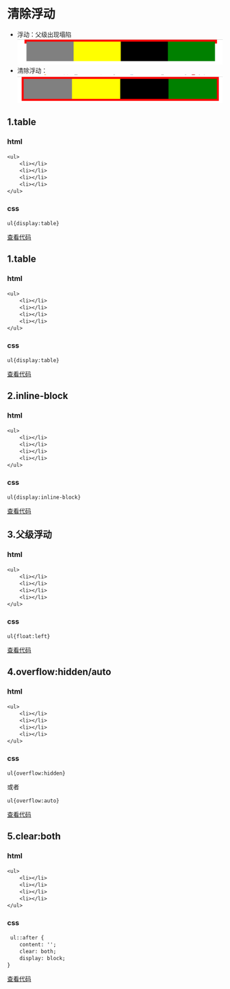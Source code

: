 # 清除浮动

* 浮动：父级出现塌陷
  ![image](./img/浮动1.png)
* 清除浮动：
  ![image](./img/浮动2.png)

## 1.table

### html

```
<ul>
    <li></li>
    <li></li>
    <li></li>
    <li></li>
</ul>
```

### css

```
ul{display:table}
```

[查看代码](./table.html)

## 1.table

### html

```
<ul>
    <li></li>
    <li></li>
    <li></li>
    <li></li>
</ul>
```

### css

```
ul{display:table}
```

[查看代码](./table.html)

## 2.inline-block

### html

```
<ul>
    <li></li>
    <li></li>
    <li></li>
    <li></li>
</ul>
```

### css

```
ul{display:inline-block}
```

[查看代码](./inline-block.html)

## 3.父级浮动

### html

```
<ul>
    <li></li>
    <li></li>
    <li></li>
    <li></li>
</ul>
```

### css

```
ul{float:left}
```

[查看代码](./父级浮动.html)

## 4.overflow:hidden/auto

### html

```
<ul>
    <li></li>
    <li></li>
    <li></li>
    <li></li>
</ul>
```

### css

```
ul{overflow:hidden}
```

或者

```
ul{overflow:auto}
```

[查看代码](./overflow.html)

## 5.clear:both

### html

```
<ul>
    <li></li>
    <li></li>
    <li></li>
    <li></li>
</ul>
```

### css

```
 ul::after {
    content: '';
    clear: both;
    display: block;
}
```

[查看代码](./clear.html)
